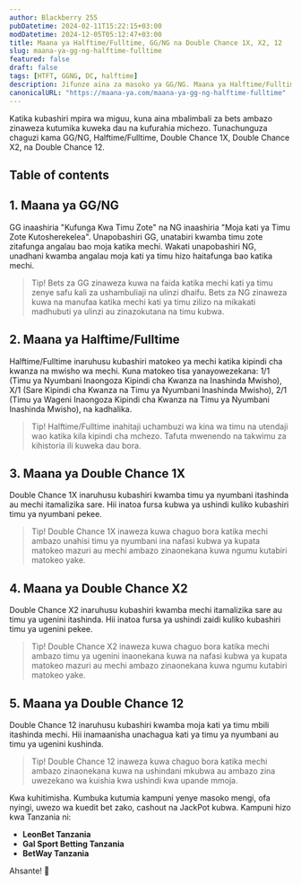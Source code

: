 ```yaml
---
author: Blackberry 255
pubDatetime: 2024-02-11T15:22:15+03:00
modDatetime: 2024-12-05T05:12:47+03:00
title: Maana ya Halftime/Fulltime, GG/NG na Double Chance 1X, X2, 12
slug: maana-ya-gg-ng-halftime-fulltime
featured: false
draft: false
tags: [HTFT, GGNG, DC, halftime]
description: Jifunze aina za masoko ya GG/NG. Maana ya Halftime/Fulltime, Double Chance 1X, X2, 12
canonicalURL: "https://maana-ya.com/maana-ya-gg-ng-halftime-fulltime"
---
```


Katika kubashiri mpira wa miguu, kuna aina mbalimbali za bets ambazo zinaweza kutumika kuweka dau na kufurahia michezo. Tunachunguza chaguzi kama GG/NG, Halftime/Fulltime, Double Chance 1X, Double Chance X2, na Double Chance 12.

## Table of contents

## 1. Maana ya GG/NG

GG inaashiria "Kufunga Kwa Timu Zote" na NG inaashiria "Moja kati ya Timu Zote Kutosherekelea". Unapobashiri GG, unatabiri kwamba timu zote zitafunga angalau bao moja katika mechi. Wakati unapobashiri NG, unadhani kwamba angalau moja kati ya timu hizo haitafunga bao katika mechi.

> Tip! Bets za GG zinaweza kuwa na faida katika mechi kati ya timu zenye safu kali za ushambuliaji na ulinzi dhaifu. Bets za NG zinaweza kuwa na manufaa katika mechi kati ya timu zilizo na mikakati madhubuti ya ulinzi au zinazokutana na timu kubwa.

## 2. Maana ya Halftime/Fulltime

Halftime/Fulltime inaruhusu kubashiri matokeo ya mechi katika kipindi cha kwanza na mwisho wa mechi. Kuna matokeo tisa yanayowezekana: 1/1 (Timu ya Nyumbani Inaongoza Kipindi cha Kwanza na Inashinda Mwisho), X/1 (Sare Kipindi cha Kwanza na Timu ya Nyumbani Inashinda Mwisho), 2/1 (Timu ya Wageni Inaongoza Kipindi cha Kwanza na Timu ya Nyumbani Inashinda Mwisho), na kadhalika.

> Tip! Halftime/Fulltime inahitaji uchambuzi wa kina wa timu na utendaji wao katika kila kipindi cha mchezo. Tafuta mwenendo na takwimu za kihistoria ili kuweka dau bora.

## 3. Maana ya Double Chance 1X

Double Chance 1X inaruhusu kubashiri kwamba timu ya nyumbani itashinda au mechi itamalizika sare. Hii inatoa fursa kubwa ya ushindi kuliko kubashiri timu ya nyumbani pekee.

> Tip! Double Chance 1X inaweza kuwa chaguo bora katika mechi ambazo unahisi timu ya nyumbani ina nafasi kubwa ya kupata matokeo mazuri au mechi ambazo zinaonekana kuwa ngumu kutabiri matokeo yake.

## 4. Maana ya Double Chance X2

Double Chance X2 inaruhusu kubashiri kwamba mechi itamalizika sare au timu ya ugenini itashinda. Hii inatoa fursa ya ushindi zaidi kuliko kubashiri timu ya ugenini pekee.

> Tip! Double Chance X2 inaweza kuwa chaguo bora katika mechi ambazo timu ya ugenini inaonekana kuwa na nafasi kubwa ya kupata matokeo mazuri au mechi ambazo zinaonekana kuwa ngumu kutabiri matokeo yake.

## 5. Maana ya Double Chance 12

Double Chance 12 inaruhusu kubashiri kwamba moja kati ya timu mbili itashinda mechi. Hii inamaanisha unachagua kati ya timu ya nyumbani au timu ya ugenini kushinda.

> Tip! Double Chance 12 inaweza kuwa chaguo bora katika mechi ambazo zinaonekana kuwa na ushindani mkubwa au ambazo zina uwezekano wa kuishia kwa ushindi kwa upande mmoja.

Kwa kuhitimisha. Kumbuka kutumia kampuni yenye masoko mengi, ofa nyingi, uwezo wa kuedit bet zako, cashout na JackPot kubwa. Kampuni hizo kwa Tanzania ni:

- **<span class="text-success text-decoration-underline" onclick="OpenAff('leonbet')">LeonBet Tanzania</span>**
- **<span class="text-success text-decoration-underline" onclick="OpenAff('gsb')">Gal Sport Betting Tanzania</span>**
- **<span class="text-success text-decoration-underline" onclick="OpenAff('betway')">BetWay Tanzania</span>**

Ahsante! 🙏
